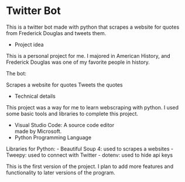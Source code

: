 # Twitter Bot

This is a twitter bot made with python that scrapes a website for quotes from Frederick Douglas and tweets them.

- Project idea

This is a personal project for me. I majored in American History, and Frederick Douglas was one of my favorite people in history.

The bot:

Scrapes a website for quotes
Tweets the quotes

- Technical details

This project was a way for me to learn webscraping with python. I used some basic tools and libraries to complete this project.

- Visual Studio Code: A source code editor  
   made by Microsoft.
- Python Programming Language

Libraries for Python: - Beautiful Soup 4: used to scrapes a websites - Tweepy: used to connect with Twitter - dotenv: used to hide api keys

This is the first version of the project. I plan to add more features and functionality to later versions of the program.
